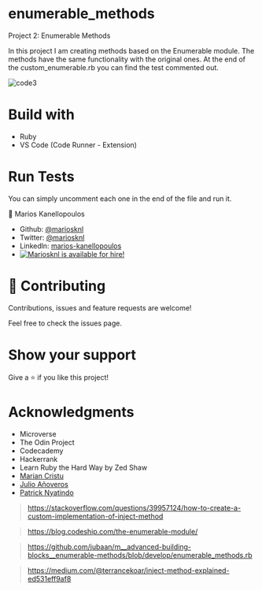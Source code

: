 # enumerable_methods
Project 2: Enumerable Methods

In this project I am creating methods based on the Enumerable module. The methods have the same functionality with the original ones. At the end of the custom_enumerable.rb you can find the test commented out. 

![code3](https://user-images.githubusercontent.com/50610396/76962519-0c0cdf80-6928-11ea-9cd4-1683f8cc3368.png)





# Build with

- Ruby
- VS Code (Code Runner - Extension)

# Run Tests

You can simply uncomment each one in the end of the file and run it.

👤 Marios Kanellopoulos
- Github: [@mariosknl](https://github.com/mariosknl)
- Twitter: [@mariosknl](https://twitter.com/MariosKnl)
- Linkedln: [marios-kanellopoulos](https://www.linkedin.com/in/marios-kanellopoulos-a99332181/)
- [![Mariosknl is available for hire!](http://hireable.me/mariosknl)](http://hireable.me/p/mariosknl)

# 🤝 Contributing
Contributions, issues and feature requests are welcome!

Feel free to check the issues page.

# Show your support
Give a ⭐️ if you like this project!

# Acknowledgments
- Microverse
- The Odin Project
- Codecademy
- Hackerrank
- Learn Ruby the Hard Way by Zed Shaw
- [Marian Cristu](https://github.com/mariancristu)
- [Julio Añoveros](@AnoverosJulio)
- [Patrick Nyatindo](https://twitter.com/nyatindopatrick)


>https://stackoverflow.com/questions/39957124/how-to-create-a-custom-implementation-of-inject-method


>https://blog.codeship.com/the-enumerable-module/


>https://github.com/jubaan/m__advanced-building-blocks__enumerable-methods/blob/develop/enumerable_methods.rb

>https://medium.com/@terrancekoar/inject-method-explained-ed531eff9af8


